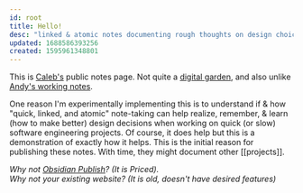 ```yaml
---
id: root
title: Hello!
desc: "linked & atomic notes documenting rough thoughts on design choice in projects"
updated: 1688586393256
created: 1595961348801
---
```


This is [Caleb's](https://caleb-x0.netlify.app/) public notes page. Not quite a [digital garden](https://github.com/MaggieAppleton/digital-gardeners), and also unlike [Andy's working notes](https://notes.andymatuschak.org/About_these_notes).

One reason I'm experimentally implementing this is to understand if & how "quick, linked, and atomic" note-taking can help realize, remember, & learn (how to make better) design decisions when working on quick (or slow) software engineering projects. Of course, it does help but this is a demonstration of exactly how it helps. This is the initial reason for publishing these notes. With time, they might document other [[projects]].

_Why not [Obsidian Publish](https://obsidian.md/publish)? (It is Priced)._  
_Why not your existing website? (It is old, doesn't have desired features)_
